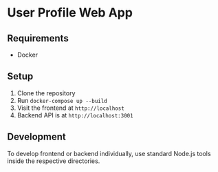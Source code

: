 
# User Profile Web App

## Requirements
- Docker

## Setup
1. Clone the repository
2. Run `docker-compose up --build`
3. Visit the frontend at `http://localhost`
4. Backend API is at `http://localhost:3001`

## Development
To develop frontend or backend individually, use standard Node.js tools inside the respective directories.